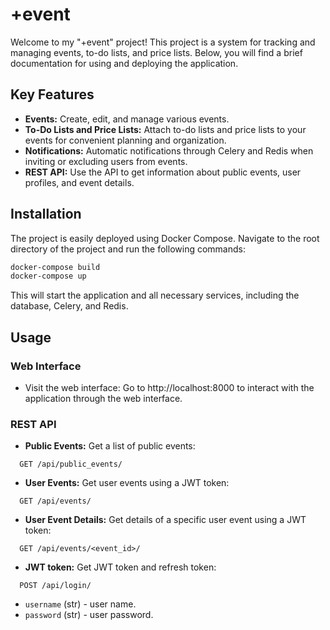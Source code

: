 # +event

Welcome to my "+event" project! This project is a system for tracking and managing events, to-do lists, and price lists. Below, you will find a brief documentation for using and deploying the application.

## Key Features

- **Events:** Create, edit, and manage various events.
- **To-Do Lists and Price Lists:** Attach to-do lists and price lists to your events for convenient planning and organization.
- **Notifications:** Automatic notifications through Celery and Redis when inviting or excluding users from events.
- **REST API:** Use the API to get information about public events, user profiles, and event details.

## Installation

The project is easily deployed using Docker Compose. Navigate to the root directory of the project and run the following commands:

```bash
docker-compose build
docker-compose up
```

This will start the application and all necessary services, including the database, Celery, and Redis.

## Usage

### Web Interface

- Visit the web interface: Go to http://localhost:8000 to interact with the application through the web interface.

### REST API

- **Public Events:** Get a list of public events:
```http
  GET /api/public_events/
```
- **User Events:** Get user events using a JWT token:
```http
  GET /api/events/
```
- **User Event Details:** Get details of a specific user event using a JWT token:
```http
  GET /api/events/<event_id>/
```
- **JWT token:** Get JWT token and refresh token:
```http
  POST /api/login/
```
  - `username` (str) - user name.
  - `password` (str) - user password.
